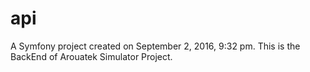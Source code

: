 api
===

A Symfony project created on September 2, 2016, 9:32 pm.
This is the BackEnd of Arouatek Simulator Project.

